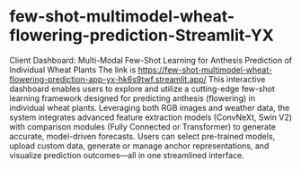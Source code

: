 # few-shot-multimodel-wheat-flowering-prediction-Streamlit-YX
Client Dashboard: Multi-Modal Few-Shot Learning for Anthesis Prediction of Individual Wheat Plants
The link is https://few-shot-multimodel-wheat-flowering-prediction-app-yx-hk6s9twf.streamlit.app/
This interactive dashboard enables users to explore and utilize a cutting-edge few-shot learning framework designed for predicting anthesis (flowering) in individual wheat plants. Leveraging both RGB images and weather data, the system integrates advanced feature extraction models (ConvNeXt, Swin V2) with comparison modules (Fully Connected or Transformer) to generate accurate, model-driven forecasts. Users can select pre-trained models, upload custom data, generate or manage anchor representations, and visualize prediction outcomes—all in one streamlined interface.

